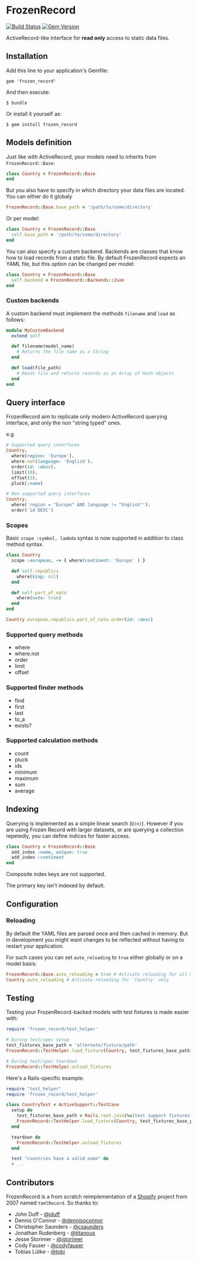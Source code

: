 # FrozenRecord

[![Build Status](https://secure.travis-ci.org/byroot/frozen_record.svg)](http://travis-ci.org/byroot/frozen_record)
[![Gem Version](https://badge.fury.io/rb/frozen_record.svg)](http://badge.fury.io/rb/frozen_record)

ActiveRecord-like interface for **read only** access to static data files.

## Installation

Add this line to your application's Gemfile:

    gem 'frozen_record'

And then execute:

    $ bundle

Or install it yourself as:

    $ gem install frozen_record

## Models definition

Just like with ActiveRecord, your models need to inherits from `FrozenRecord::Base`:

```ruby
class Country < FrozenRecord::Base
end
```

But you also have to specify in which directory your data files are located.
You can either do it globaly

```ruby
FrozenRecord::Base.base_path = '/path/to/some/directory'
```

Or per model:
```ruby
class Country < FrozenRecord::Base
  self.base_path = '/path/to/some/directory'
end
```

You can also specify a custom backend. Backends are classes that know how to
load records from a static file. By default FrozenRecord expects an YAML file,
but this option can be changed per model:

```ruby
class Country < FrozenRecord::Base
  self.backend = FrozenRecord::Backends::Json
end
```

### Custom backends

A custom backend must implement the methods `filename` and `load` as follows:

```ruby
module MyCustomBackend
  extend self

  def filename(model_name)
    # Returns the file name as a String
  end

  def load(file_path)
    # Reads file and returns records as an Array of Hash objects
  end
end
```

## Query interface

FrozenRecord aim to replicate only modern ActiveRecord querying interface, and only the non "string typed" ones.

e.g
```ruby
# Supported query interfaces
Country.
  where(region: 'Europe').
  where.not(language: 'English').
  order(id: :desc).
  limit(10).
  offset(2).
  pluck(:name)

# Non supported query interfaces
Country.
  where('region = "Europe" AND language != "English"').
  order('id DESC')
```

### Scopes

Basic `scope :symbol, lambda` syntax is now supported in addition to class method syntax.

```ruby
class Country
  scope :european, -> { where(continent: 'Europe' ) }

  def self.republics
    where(king: nil)
  end

  def self.part_of_nato
    where(nato: true)
  end
end

Country.european.republics.part_of_nato.order(id: :desc)
```

### Supported query methods

  - where
  - where.not
  - order
  - limit
  - offset

### Supported finder methods

  - find
  - first
  - last
  - to_a
  - exists?

### Supported calculation methods

  - count
  - pluck
  - ids
  - minimum
  - maximum
  - sum
  - average


## Indexing

Querying is implemented as a simple linear search (`O(n)`). However if you are using Frozen Record with larger datasets, or are querying
a collection repetedly, you can define indices for faster access.

```ruby
class Country < FrozenRecord::Base
  add_index :name, unique: true
  add_index :continent
end
```

Composite index keys are not supported.

The primary key isn't indexed by default.

## Configuration

### Reloading

By default the YAML files are parsed once and then cached in memory. But in development you might want changes to be reflected without having to restart your application.

For such cases you can set `auto_reloading` to `true` either globally or on a model basis:

```ruby
FrozenRecord::Base.auto_reloading = true # Activate reloading for all models
Country.auto_reloading # Activate reloading for `Country` only
```

## Testing

Testing your FrozenRecord-backed models with test fixtures is made easier with:

```ruby
require 'frozen_record/test_helper'

# During test/spec setup
test_fixtures_base_path = 'alternate/fixture/path'
FrozenRecord::TestHelper.load_fixture(Country, test_fixtures_base_path)

# During test/spec teardown
FrozenRecord::TestHelper.unload_fixtures
```

Here's a Rails-specific example:

```ruby
require "test_helper"
require 'frozen_record/test_helper'

class CountryTest < ActiveSupport::TestCase
  setup do
    test_fixtures_base_path = Rails.root.join(%w(test support fixtures))
    FrozenRecord::TestHelper.load_fixture(Country, test_fixtures_base_path)
  end

  teardown do
    FrozenRecord::TestHelper.unload_fixtures
  end

  test "countries have a valid name" do
  # ...
```

## Contributors

FrozenRecord is a from scratch reimplementation of a [Shopify](https://github.com/Shopify) project from 2007 named `YamlRecord`.
So thanks to:

  - John Duff - [@jduff](https://github.com/jduff)
  - Dennis O'Connor - [@dennisoconnor](https://github.com/dennisoconnor)
  - Christopher Saunders - [@csaunders](https://github.com/csaunders)
  - Jonathan Rudenberg - [@titanous](https://github.com/titanous)
  - Jesse Storimer - [@jstorimer](https://github.com/jstorimer)
  - Cody Fauser - [@codyfauser](https://github.com/codyfauser)
  - Tobias Lütke - [@tobi](https://github.com/tobi)
